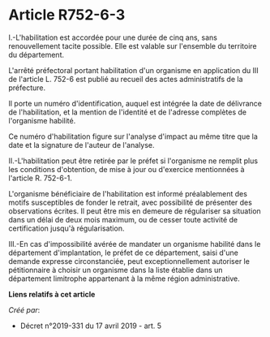 # Article R752-6-3

I.-L'habilitation est accordée pour une durée de cinq ans, sans renouvellement tacite possible. Elle est valable sur
l'ensemble du territoire du département.

L'arrêté préfectoral portant habilitation d'un organisme en application du III de l'article L. 752-6 est publié au recueil
des actes administratifs de la préfecture.

Il porte un numéro d'identification, auquel est intégrée la date de délivrance de l'habilitation, et la mention de l'identité
et de l'adresse complètes de l'organisme habilité.

Ce numéro d'habilitation figure sur l'analyse d'impact au même titre que la date et la signature de l'auteur de l'analyse.

II.-L'habilitation peut être retirée par le préfet si l'organisme ne remplit plus les conditions d'obtention, de mise à jour
ou d'exercice mentionnées à l'article R. 752-6-1.

L'organisme bénéficiaire de l'habilitation est informé préalablement des motifs susceptibles de fonder le retrait, avec
possibilité de présenter des observations écrites. Il peut être mis en demeure de régulariser sa situation dans un délai de
deux mois maximum, ou de cesser toute activité de certification jusqu'à régularisation.

III.-En cas d'impossibilité avérée de mandater un organisme habilité dans le département d'implantation, le préfet de ce
département, saisi d'une demande expresse circonstanciée, peut exceptionnellement autoriser le pétitionnaire à choisir un
organisme dans la liste établie dans un département limitrophe appartenant à la même région administrative.

**Liens relatifs à cet article**

_Créé par_:

  - Décret n°2019-331 du 17 avril 2019 - art. 5
